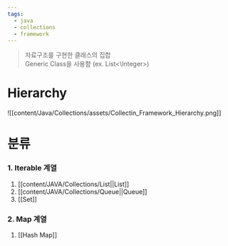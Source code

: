 ```yaml
---
tags:
  - java
  - collections
  - framework
---
```

> 자료구조를 구현한 클래스의 집합 <br/>
> Generic Class을 사용함 (ex. List<\Integer>)

# Hierarchy
![[content/Java/Collections/assets/Collectin_Framework_Hierarchy.png]]


# 분류
### 1. Iterable 계열
1. [[content/JAVA/Collections/List||List]]
2. [[content/JAVA/Collections/Queue||Queue]]
3. [[Set]]
### 2. Map 계열
1. [[Hash Map]]


